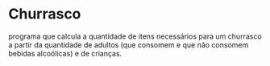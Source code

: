 # Churrasco
programa que calcula a quantidade de itens necessários para um churrasco a partir da quantidade de adultos (que consomem e que não consomem bebidas alcoólicas) e de crianças.

